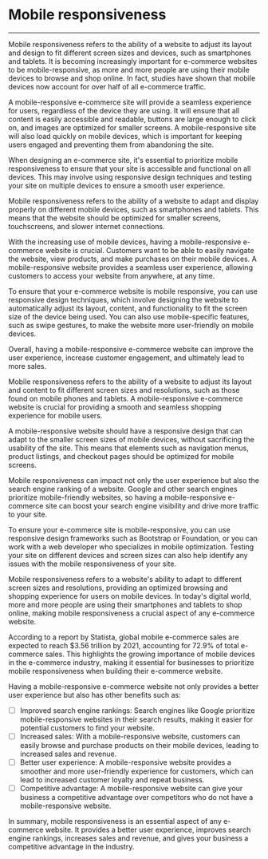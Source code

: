 # Mobile responsiveness
---

Mobile responsiveness refers to the ability of a website to adjust its layout and design to fit different screen sizes and devices, such as smartphones and tablets. It is becoming increasingly important for e-commerce websites to be mobile-responsive, as more and more people are using their mobile devices to browse and shop online. In fact, studies have shown that mobile devices now account for over half of all e-commerce traffic.

A mobile-responsive e-commerce site will provide a seamless experience for users, regardless of the device they are using. It will ensure that all content is easily accessible and readable, buttons are large enough to click on, and images are optimized for smaller screens. A mobile-responsive site will also load quickly on mobile devices, which is important for keeping users engaged and preventing them from abandoning the site.

When designing an e-commerce site, it's essential to prioritize mobile responsiveness to ensure that your site is accessible and functional on all devices. This may involve using responsive design techniques and testing your site on multiple devices to ensure a smooth user experience.

Mobile responsiveness refers to the ability of a website to adapt and display properly on different mobile devices, such as smartphones and tablets. This means that the website should be optimized for smaller screens, touchscreens, and slower internet connections.

With the increasing use of mobile devices, having a mobile-responsive e-commerce website is crucial. Customers want to be able to easily navigate the website, view products, and make purchases on their mobile devices. A mobile-responsive website provides a seamless user experience, allowing customers to access your website from anywhere, at any time.

To ensure that your e-commerce website is mobile responsive, you can use responsive design techniques, which involve designing the website to automatically adjust its layout, content, and functionality to fit the screen size of the device being used. You can also use mobile-specific features, such as swipe gestures, to make the website more user-friendly on mobile devices.

Overall, having a mobile-responsive e-commerce website can improve the user experience, increase customer engagement, and ultimately lead to more sales.

Mobile responsiveness refers to the ability of a website to adjust its layout and content to fit different screen sizes and resolutions, such as those found on mobile phones and tablets. A mobile-responsive e-commerce website is crucial for providing a smooth and seamless shopping experience for mobile users.

A mobile-responsive website should have a responsive design that can adapt to the smaller screen sizes of mobile devices, without sacrificing the usability of the site. This means that elements such as navigation menus, product listings, and checkout pages should be optimized for mobile screens.

Mobile responsiveness can impact not only the user experience but also the search engine ranking of a website. Google and other search engines prioritize mobile-friendly websites, so having a mobile-responsive e-commerce site can boost your search engine visibility and drive more traffic to your site.

To ensure your e-commerce site is mobile-responsive, you can use responsive design frameworks such as Bootstrap or Foundation, or you can work with a web developer who specializes in mobile optimization. Testing your site on different devices and screen sizes can also help identify any issues with the mobile responsiveness of your site.

Mobile responsiveness refers to a website's ability to adapt to different screen sizes and resolutions, providing an optimized browsing and shopping experience for users on mobile devices. In today's digital world, more and more people are using their smartphones and tablets to shop online, making mobile responsiveness a crucial aspect of any e-commerce website.

According to a report by Statista, global mobile e-commerce sales are expected to reach $3.56 trillion by 2021, accounting for 72.9% of total e-commerce sales. This highlights the growing importance of mobile devices in the e-commerce industry, making it essential for businesses to prioritize mobile responsiveness when building their e-commerce website.

Having a mobile-responsive e-commerce website not only provides a better user experience but also has other benefits such as:

- [ ] Improved search engine rankings: Search engines like Google prioritize mobile-responsive websites in their search results, making it easier for potential customers to find your website.
- [ ] Increased sales: With a mobile-responsive website, customers can easily browse and purchase products on their mobile devices, leading to increased sales and revenue.
- [ ] Better user experience: A mobile-responsive website provides a smoother and more user-friendly experience for customers, which can lead to increased customer loyalty and repeat business.
- [ ] Competitive advantage: A mobile-responsive website can give your business a competitive advantage over competitors who do not have a mobile-responsive website.

In summary, mobile responsiveness is an essential aspect of any e-commerce website. It provides a better user experience, improves search engine rankings, increases sales and revenue, and gives your business a competitive advantage in the industry.
